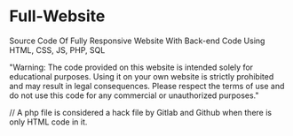 # Full-Website
Source Code Of Fully Responsive Website With  Back-end Code Using HTML, CSS, JS, PHP, SQL

"Warning: The code provided on this website is intended solely for educational purposes. Using it on your own website is strictly prohibited and may result in legal consequences. Please respect the terms of use and do not use this code for any commercial or unauthorized purposes."

// A php file is considered a hack file by Gitlab and Github when there is only HTML code in it.
